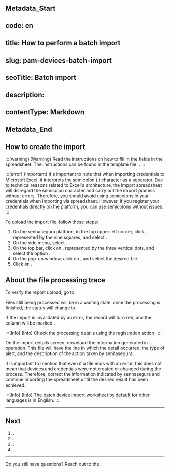 ## Metadata_Start 
## code: en
## title: How to perform a batch import 
## slug: pam-devices-batch-import 
## seoTitle: Batch import 
## description:  
## contentType: Markdown 
## Metadata_End
## How to create the import

:::(warning) (Warning)
Read the instructions on how to fill in the fields in the spreadsheet.
The instructions can be found in the template file.
.
:::

:::(error) (Important)
It's important to note that when importing credentials to Microsoft Excel, it interprets the semicolon (;) character as a separator. Due to technical reasons related to Excel's architecture, the import spreadsheet will disregard the semicolon character and carry out the import process without errors. Therefore, you should avoid using semicolons in your credentials when importing via spreadsheet. However, if you register your credentials directly on the platform, you can use semicolons without issues.
:::

To upload the import file, follow these steps:

1. On the senhasegura platform, in the top upper left corner, click , represented by the nine squares, and select .
2. On the side menu, select .
3. On the top bar, click on , represented by the three vertical dots, and select the option .
4. On the pop-up window, click on , and select the desired file.
5. Click on .

## About the file processing trace

To verify the report upload, go to 

Files still being processed will be in a waiting state, once the processing is finished, the status will change to .

If the import is invalidated by an error, the record will turn red, and the  column will be marked .

:::(Info) (Info)
Check the processing details using the registration action .
:::

On the import details screen, download the information generated in operation. This file will have the line in which the detail occurred, the type of alert, and the description of the action taken by senhasegura.

It is important to mention that even if a file ends with an error, this does not mean that devices and credentials were not created or changed during the process. Therefore, correct the information indicated by senhasegura and continue importing the spreadsheet until the desired result has been achieved.

:::(Info) (Info)
The batch device import worksheet by default for other languages is in English.
:::

***

## Next
1. .
2. .
3. .
4. .

***

Do you still have questions? Reach out to the .